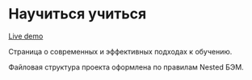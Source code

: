 # Научиться учиться

[Live demo](https://how-to-learn-pi-one.vercel.app "Посмотреть сайт Научиться учиться")

Страница о современных и эффективных подходах к обучению.

Файловая структура проекта оформлена по правилам Nested БЭМ.
